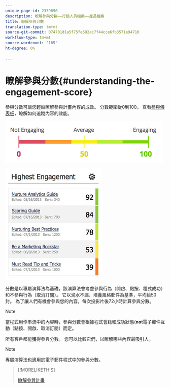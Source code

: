 ```yaml
---
unique-page-id: 2359890
description: 瞭解參與分數——行銷人員檔案——產品檔案
title: 瞭解參與分數
translation-type: tm+mt
source-git-commit: 074701d1a5f75fe592ac7f44cce6fb3571e94710
workflow-type: tm+mt
source-wordcount: '165'
ht-degree: 0%

---
```



# 瞭解參與分數{#understanding-the-engagement-score}

參與分數可讓您輕鬆瞭解參與計畫內容的成效。 分數範圍從0到100。 查看[參與儀表板](/help/marketo/product-docs/email-marketing/drip-nurturing/reports-and-notifications/the-engagement-dashboard.md)，瞭解如何追蹤內容的效能。

![](assets/image2014-9-25-16-3a24-3a54.png)

![](assets/highestengagementwidget.jpg)

分數是以專屬演算法為基礎，該演算法會考慮參與行為（開啟、點按、程式成功）和不參與行為（取消訂閱）。 它以滴水不漏、培養風格郵件為基準，平均給50封。 為了讓人們有機會參與您的內容，每次投影片後72小時計算參與分數。

>[!NOTE]
>
>當程式用作串流中的內容時，參與分數會根據程式會籍和成功狀態(**not**&#x200B;電子郵件互動（點按、開啟、取消訂閱）而定。

所有客戶都能獲得參與分數。 您可以比較它們，以瞭解哪些內容最吸引人。

>[!NOTE]
>
>專屬演算法也適用於電子郵件程式中的參與分數。

>[!MORELIKETHIS]
>
>[瞭解參與計畫](/help/marketo/product-docs/email-marketing/drip-nurturing/creating-an-engagement-program/understanding-engagement-programs.md)
